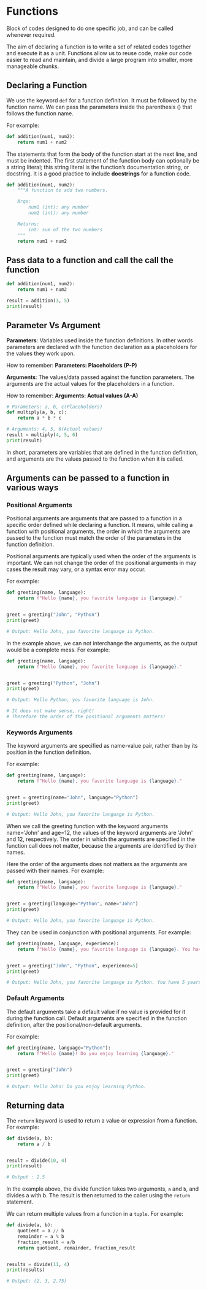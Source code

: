 # Functions

Block of codes designed to do one specific job, and can be called whenever required.

The aim of declaring a function is to write a set of related codes together and execute it as a unit. Functions allow us to reuse code, make our code easier to read and maintain, and divide a large program into smaller, more manageable chunks.

## Declaring a Function

We use the keyword `def` for a function definition. It must be followed by the function name. We can pass the parameters inside the parenthesis () that follows the function name.

For example:

```python
def addition(num1, num2):
    return num1 + num2
```

The statements that form the body of the function start at the next line, and must be indented. The first statement of the function body can optionally be a string literal; this string literal is the function’s documentation string, or docstring. It is a good practice to include **docstrings** for a function code.

```python
def addition(num1, num2):
    """A function to add two numbers.

    Args:
        num1 (int): any number
        num2 (int): any number

    Returns:
        int: sum of the two numbers
    """
    return num1 + num2
```

## Pass data to a function and call the call the function

```python
def addition(num1, num2):
    return num1 + num2

result = addition(3, 5)
print(result)
```

## Parameter Vs Argument

**Parameters**: Variables used inside the function definitions. In other words parameters are declared with the function
declaration as a placeholders for the values they work upon.

How to remember:
**Parameters: Placeholders (P-P)**

**Arguments**: The values/data passed against the function parameters. The arguments are the actual values for the placeholders
in a function.

How to remember:
**Arguments: Actual values (A-A)**

```python
# Parameters: a, b, c(Placeholders)
def multiply(a, b, c):
    return a * b * c

# Arguments: 4, 5, 6(Actual values)
result = multiply(4, 5, 6)
print(result)
```

In short, parameters are variables that are defined in the function definition, and arguments are the values passed to the function when it is called.

## Arguments can be passed to a function in various ways

### Positional Arguments

Positional arguments are arguments that are passed to a function in a specific order defined while declaring a function. It means, while calling a function with positional arguments, the order in which the arguments are passed to the function must match the order of the parameters in the function definition.

Positional arguments are typically used when the order of the arguments is important. We can not change the order of the positional arguments in may cases the result may vary, or a syntax error may occur.

For example:

```python
def greeting(name, language):
    return f"Hello {name}, you favorite language is {language}."


greet = greeting("John", "Python")
print(greet)

# Output: Hello John, you favorite language is Python.
```

In the example above, we can not interchange the arguments, as the output would be a complete mess. For example:

```python
def greeting(name, language):
    return f"Hello {name}, you favorite language is {language}."


greet = greeting("Python", "John")
print(greet)

# Output: Hello Python, you favorite language is John.

# It does not make sense, right!
# Therefore the order of the positional arguments matters!
```

### Keywords Arguments

The keyword arguments are specified as name-value pair, rather than by its position in the function definition.

For example:

```python
def greeting(name, language):
    return f"Hello {name}, you favorite language is {language}."


greet = greeting(name="John", language="Python")
print(greet)

# Output: Hello John, you favorite language is Python.
```

When we call the greeting function with the keyword arguments name='John' and age=12, the values of the keyword arguments are 'John' and 12, respectively. The order in which the arguments are specified in the function call does not matter, because the arguments are identified by their names.

Here the order of the arguments does not matters as the arguments are passed with their names. For example:

```python
def greeting(name, language):
    return f"Hello {name}, you favorite language is {language}."


greet = greeting(language="Python", name="John")
print(greet)

# Output: Hello John, you favorite language is Python.
```

They can be used in conjunction with positional arguments. For example:

```python
def greeting(name, language, experience):
    return f"Hello {name}, you favorite language is {language}. You have {experience} years of experience."


greet = greeting("John", "Python", experience=5)
print(greet)

# Output: Hello John, you favorite language is Python. You have 5 years of experience.
```

### Default Arguments

The default arguments take a default value if no value is provided for it during the function call. Default arguments are specified in the function definition, after the positional/non-default arguments.

For example:

```python
def greeting(name, language="Python"):
    return f"Hello {name}! Do you enjoy learning {language}."


greet = greeting("John")
print(greet)

# Output: Hello John! Do you enjoy learning Python.
```

## Returning data

The `return` keyword is used to return a value or expression from a function. For example:

```python
def divide(a, b):
    return a / b


result = divide(10, 4)
print(result)

# Output : 2.5
```

In the example above, the divide function takes two arguments, `a` and `b`, and divides a with b. The result is then returned to the caller using the `return` statement.

We can return multiple values from a function in a `tuple`. For example:

```python
def divide(a, b):
    quotient = a // b
    remainder = a % b
    fraction_result = a/b
    return quotient, remainder, fraction_result


results = divide(11, 4)
print(results)

# Output: (2, 3, 2.75)
```
